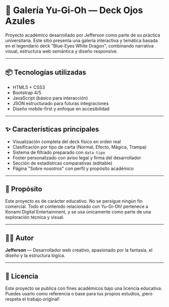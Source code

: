 # 🔷 Galería Yu-Gi-Oh — Deck Ojos Azules

Proyecto académico desarrollado por Jefferson como parte de su práctica universitaria. Este sitio presenta una galería interactiva y temática basada en el legendario deck "Blue-Eyes White Dragon", combinando narrativa visual, estructura web semántica y diseño responsive.

---

## 📦 Tecnologías utilizadas

- HTML5 + CSS3
- Bootstrap 4/5
- JavaScript (básico para interacción)
- JSON estructurado para futuras integraciones
- Diseño mobile-first y enfoque en accesibilidad

---

## ✨ Características principales

- Visualización completa del deck físico en orden real
- Clasificación por tipo de carta (Normal, Efecto, Mágica, Trampa)
- Sistema de filtrado preparado con `data-tipo`
- Footer personalizado con aviso legal y firma del desarrollador
- Sección de estadísticas comparativas (editable)
- Página "Sobre nosotros" con perfil y propósito académico

---

## 🎯 Propósito

Este proyecto es de carácter educativo. No se persigue ningún fin comercial. Todo el contenido relacionado con Yu-Gi-Oh! pertenece a Konami Digital Entertainment, y se usa únicamente como parte de una exploración técnica y visual.

---

## 👨‍💻 Autor

**Jefferson** — Desarrollador web creativo, apasionado por la fantasía, el diseño y la estructura lógica.  

---

## 📜 Licencia

Este proyecto se publica con fines académicos bajo una licencia educativa.  
Puedes usarlo como referencia o base para tus propios estudios, ¡pero respeta el trabajo original!
